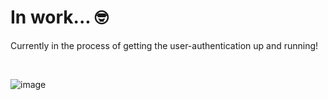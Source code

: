 # In work... 🤓
Currently in the process of getting the user-authentication up and running!

<br>

![image](https://github.com/adriianoo/user-authentication/assets/84389909/dd6868e8-4ca0-40e8-93b4-2737dbd50ceb)
